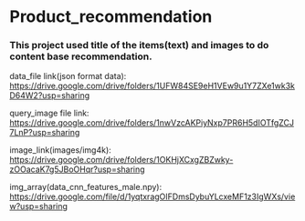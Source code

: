 # Product_recommendation

### This project used title of the items(text) and images to do content base recommendation.


data_file link(json format data): https://drive.google.com/drive/folders/1UFW84SE9eH1VEw9u1Y7ZXe1wk3kD64W2?usp=sharing

query_image file link: https://drive.google.com/drive/folders/1nwVzcAKPiyNxp7PR6H5dIOTfgZCJ7LnP?usp=sharing

image_link(images/img4k): https://drive.google.com/drive/folders/1OKHjXCxgZBZwky-zOOacaK7g5JBoOHqr?usp=sharing

img_array(data_cnn_features_male.npy): https://drive.google.com/file/d/1yqtxragOIFDmsDybuYLcxeMF1z3IgWXs/view?usp=sharing
